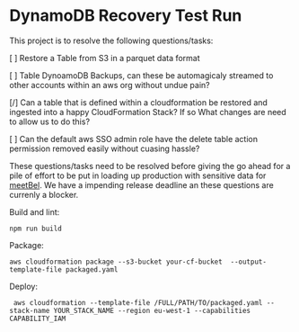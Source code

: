 # DynamoDB Recovery Test Run

This project is to resolve the following questions/tasks:

[ ] Restore a Table from S3 in a parquet data format

[ ] Table DynoamoDB Backups, can these be automagicaly streamed to other accounts within an aws org without undue pain?

[/] Can a table that is defined within a cloudformation be restored and ingested into a happy CloudFormation Stack? If so What changes are need to allow us to do this?

[ ] Can the default aws SSO admin role have the delete table action permission removed easily without cuasing hassle?


These questions/tasks need to be resolved before giving the go ahead for a pile of effort to be put in loading up production with sensitive data for [meetBel](https://meetbel.com). We have a impending release deadline an these questions are currenly a blocker. 

Build and lint:
```
npm run build
```

Package:
```
aws cloudformation package --s3-bucket your-cf-bucket  --output-template-file packaged.yaml
```

Deploy:
```
 aws cloudformation --template-file /FULL/PATH/TO/packaged.yaml --stack-name YOUR_STACK_NAME --region eu-west-1 --capabilities CAPABILITY_IAM
```

